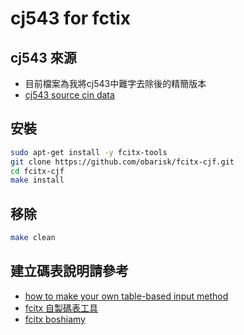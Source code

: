 # cj543 for fctix

## cj543 來源
- 目前檔案為我將cj543中難字去除後的精簡版本
- [cj543 source cin data](https://github.com/hime-ime/hime/blob/master/data/cj543.cin)

## 安裝

```bash
sudo apt-get install -y fcitx-tools
git clone https://github.com/obarisk/fcitx-cjf.git
cd fcitx-cjf
make install
```

## 移除

```bash
make clean
```

## 建立碼表說明請參考

- [how to make your own table-based input method](https://fcitx-im.org/wiki/How_to_make_your_own_table-based_input_method)
- [fcitx 自製碼表工具](https://www.ubuntu-tw.org/modules/newbb/viewtopic.php?topic_id=61666)
- [fcitx boshiamy](https://www.ubuntu-tw.org/modules/newbb/viewtopic.php?post_id=246870)
